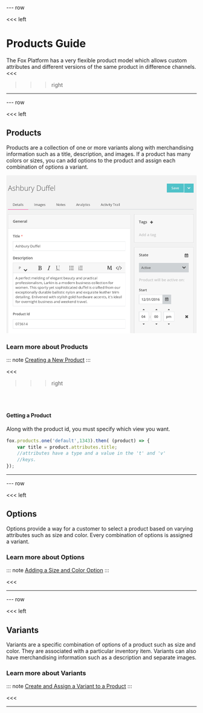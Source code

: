 --- row

<<< left
# Products Guide

The Fox Platform has a very flexible product model which allows custom attributes and
different versions of the same product in difference channels.
<<<

>>> right
<!-- include(../api-ref-snippet.md) -->
>>>

---

--- row

<<< left
## Products

Products are a collection of one or more variants along with merchandising information
such as a title, description, and images. If a product has many colors or sizes, 
you can add options to the product and assign each combination of options a variant. 


<img class='eimg' src="data/products.png"/>

### Learn more about Products
::: note
[Creating a New Product](products.html)
:::

<<<

>>> right

<br></br>
#### Getting a Product 

Along with the product id, you must specify which view you want.

``` javascript
fox.products.one('default',1343).then( (product) => {
    var title = product.attributes.title;
    //attributes have a type and a value in the 't' and 'v' 
    //keys.
});
```
>>>

---

--- row 

<<< left

## Options

Options provide a way for a customer to select a product based on varying attributes such 
as size and color. Every combination of options is assigned a variant.

### Learn more about Options
::: note
[Adding a Size and Color Option](options.html)
:::

<<<

---

--- row 

<<< left

## Variants

Variants are a specific combination of options of a product such as size and color.
They are associated with a particular inventory item. Variants can also have merchandising
information such as a description and separate images.

### Learn more about Variants
::: note
[Create and Assign a Variant to a Product](variants.html)
:::

<<<

---

<!-- include(../support.md) -->
